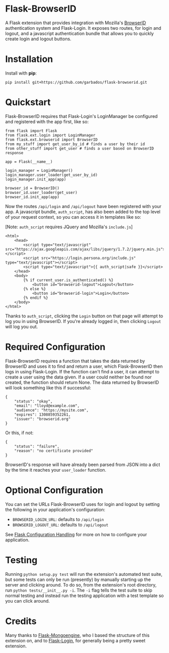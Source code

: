 # Flask-BrowserID

A Flask extension that provides integration with Mozilla's [BrowserID]() authentication system and Flask-Login. It exposes two routes, for login and logout, and a javascript authentication bundle that allows you to quickly create login and logout buttons.

# Installation

Install with **pip**:

    pip install git+https://github.com/garbados/flask-browserid.git

# Quickstart

Flask-BrowserID requires that Flask-Login's LoginManager be configured and registered with the app first, like so:

    from flask import Flask
    from flask.ext.login import LoginManager
    from flask.ext.browserid import BrowserID
    from my_stuff import get_user_by_id # finds a user by their id
    from other_stuff import get_user # finds a user based on BrowserID response

    app = Flask(__name__)
    
    login_manager = LoginManager()
    login_manager.user_loader(get_user_by_id)
    login_manager.init_app(app)

    browser_id = BrowserID()
    browser_id.user_loader(get_user)
    browser_id.init_app(app)

Now the routes `/api/login` and `/api/logout` have been registered with your app. A javascript bundle, `auth_script`, has also been added to the top level of your request context, so you can access it in templates like so:

[Note: `auth_script` requires JQuery and Mozilla's `include.js`]

    <html>
        <head>
            <script type="text/javascript" src="https://ajax.googleapis.com/ajax/libs/jquery/1.7.2/jquery.min.js"></script>
            <script src="https://login.persona.org/include.js" type="text/javascript"></script>
            <script type="text/javascript">{{ auth_script|safe }}</script>
        </head>
        <body>
            {% if current_user.is_authenticated() %}
                <button id="browserid-logout">Logout</button>
            {% else %}        
                <button id="browserid-login">Login</button>
            {% endif %}
        </body>
    </html>

Thanks to `auth_script`, clicking the `Login` button on that page will attempt to log you in using BrowserID. If you're already logged in, then clicking `Logout` will log you out.

# Required Configuration

Flask-BrowserID requires a function that takes the data returned by BrowserID and uses it to find and return a user, which Flask-BrowserID then logs in using Flask-Login. If the function can't find a user, it can attempt to create a user using the data given. If a user could neither be found nor created, the function should return None. The data returned by BrowserID will look something like this if successful:

    {
        "status": "okay",
        "email": "lloyd@example.com",
        "audience": "https://mysite.com",
        "expires": 1308859352261,
        "issuer": "browserid.org"
    }

Or this, if not:

    {
        "status": "failure",
        "reason": "no certificate provided"
    }

BrowserID's response will have already been parsed from JSON into a dict by the time it reaches your `user_loader` function.

# Optional Configuration

You can set the URLs Flask-BrowserID uses for login and logout by setting the following in your application's configuration:

* `BROWSERID_LOGIN_URL`: defaults to `/api/login`
* `BROWSERID_LOGOUT_URL`: defaults to `/api/logout`

See [Flask Configuration Handling](http://flask.pocoo.org/docs/config/) for more on how to configure your application.

# Testing

Running `python setup.py test` will run the extension's automated test suite, but some tests can only be run (presently) by manually starting up the server and clicking around. To do so, from the extension's root directory, run `python tests/__init__.py -i`. The `-i` flag tells the test suite to skip normal testing and instead run the testing application with a test template so you can click around.

# Credits

Many thanks to [Flask-Mongoengine](), who I based the structure of this extension on, and to [Flask-Login](), for generally being a pretty sweet extension.

